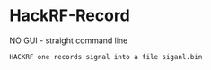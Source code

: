 # HackRF-Record
NO GUI - straight command line


```
HACKRF one records signal into a file siganl.bin

```
